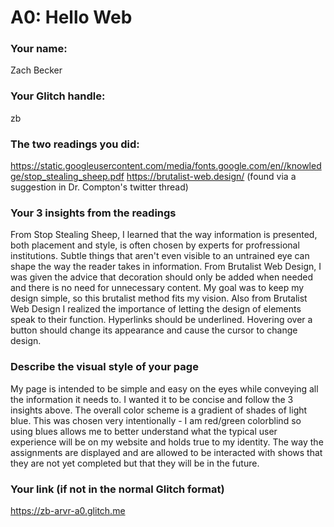 # A0: Hello Web
### Your name:

Zach Becker
 
### Your Glitch handle:

zb
 
### The two readings you did:

https://static.googleusercontent.com/media/fonts.google.com/en//knowledge/stop_stealing_sheep.pdf
https://brutalist-web.design/ (found via a suggestion in Dr. Compton's twitter thread)
 

### Your 3 insights from the readings 

From Stop Stealing Sheep, I learned that the way information is presented, both placement and style, is often chosen by experts for profressional institutions. Subtle things that aren't even visible to an untrained eye can shape the way the reader takes in information. From Brutalist Web Design, I was given the advice that decoration should only be added when needed and there is no need for unnecessary content. My goal was to keep my design simple, so this brutalist method fits my vision. Also from Brutalist Web Design I realized the importance of letting the design of elements speak to their function. Hyperlinks should be underlined. Hovering over a button should change its appearance and cause the cursor to change design.
 
### Describe the visual style of your page
 
My page is intended to be simple and easy on the eyes while conveying all the information it needs to. I wanted it to be concise and follow the 3 insights above. The overall color scheme is a gradient of shades of light blue. This was chosen very intentionally - I am red/green colorblind so using blues allows me to better understand what the typical user experience will be on my website and holds true to my identity. The way the assignments are displayed and are allowed to be interacted with shows that they are not yet completed but that they will be in the future.
 
 
### Your link (if not in the normal Glitch format)
 
https://zb-arvr-a0.glitch.me
 